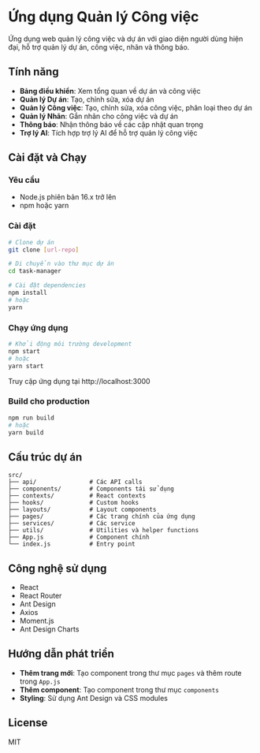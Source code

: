 # Ứng dụng Quản lý Công việc

Ứng dụng web quản lý công việc và dự án với giao diện người dùng hiện đại, hỗ trợ quản lý dự án, công việc, nhãn và thông báo.

## Tính năng

- **Bảng điều khiển**: Xem tổng quan về dự án và công việc
- **Quản lý Dự án**: Tạo, chỉnh sửa, xóa dự án
- **Quản lý Công việc**: Tạo, chỉnh sửa, xóa công việc, phân loại theo dự án
- **Quản lý Nhãn**: Gắn nhãn cho công việc và dự án
- **Thông báo**: Nhận thông báo về các cập nhật quan trọng
- **Trợ lý AI**: Tích hợp trợ lý AI để hỗ trợ quản lý công việc

## Cài đặt và Chạy

### Yêu cầu

- Node.js phiên bản 16.x trở lên
- npm hoặc yarn

### Cài đặt

```bash
# Clone dự án
git clone [url-repo]

# Di chuyển vào thư mục dự án
cd task-manager

# Cài đặt dependencies
npm install
# hoặc
yarn
```

### Chạy ứng dụng

```bash
# Khởi động môi trường development
npm start
# hoặc
yarn start
```

Truy cập ứng dụng tại http://localhost:3000

### Build cho production

```bash
npm run build
# hoặc
yarn build
```

## Cấu trúc dự án

```
src/
├── api/               # Các API calls
├── components/        # Components tái sử dụng
├── contexts/          # React contexts
├── hooks/             # Custom hooks
├── layouts/           # Layout components
├── pages/             # Các trang chính của ứng dụng
├── services/          # Các service
├── utils/             # Utilities và helper functions
├── App.js             # Component chính
└── index.js           # Entry point
```

## Công nghệ sử dụng

- React
- React Router
- Ant Design
- Axios
- Moment.js
- Ant Design Charts

## Hướng dẫn phát triển

- **Thêm trang mới**: Tạo component trong thư mục `pages` và thêm route trong `App.js`
- **Thêm component**: Tạo component trong thư mục `components`
- **Styling**: Sử dụng Ant Design và CSS modules

## License

MIT
